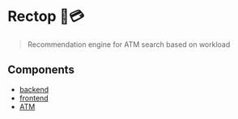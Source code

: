 # Rectop 🏧💳

> Recommendation engine for ATM search based on workload

## Components

* [backend](backend/README.md)
* [frontend](frontend/README.md)
* [ATM](atm/README.md)